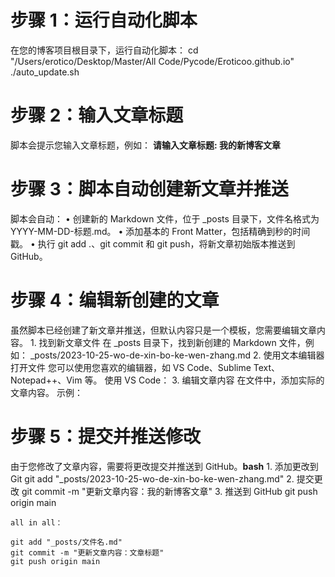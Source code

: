 # 步骤 1：运行自动化脚本

在您的博客项目根目录下，运行自动化脚本：
cd "/Users/erotico/Desktop/Master/All Code/Pycode/Eroticoo.github.io"
./auto_update.sh

# 步骤 2：输入文章标题

脚本会提示您输入文章标题，例如：
**请输入文章标题: 我的新博客文章**

# 步骤 3：脚本自动创建新文章并推送

脚本会自动：
	•	创建新的 Markdown 文件，位于 _posts 目录下，文件名格式为 YYYY-MM-DD-标题.md。
	•	添加基本的 Front Matter，包括精确到秒的时间戳。
	•	执行 git add .、git commit 和 git push，将新文章初始版本推送到 GitHub。

# 步骤 4：编辑新创建的文章

虽然脚本已经创建了新文章并推送，但默认内容只是一个模板，您需要编辑文章内容。
	1.	找到新文章文件
在 _posts 目录下，找到新创建的 Markdown 文件，例如：
_posts/2023-10-25-wo-de-xin-bo-ke-wen-zhang.md
 	2.	使用文本编辑器打开文件
您可以使用您喜欢的编辑器，如 VS Code、Sublime Text、Notepad++、Vim 等。
使用 VS Code：
	3.	编辑文章内容
在文件中，添加实际的文章内容。
示例：

# 步骤 5：提交并推送修改

由于您修改了文章内容，需要将更改提交并推送到 GitHub。**bash**
	1.	添加更改到 Git 
    git add "_posts/2023-10-25-wo-de-xin-bo-ke-wen-zhang.md"
	2.	提交更改
    git commit -m "更新文章内容：我的新博客文章"
    3.	推送到 GitHub
    git push origin main


    all in all：

    git add "_posts/文件名.md"
    git commit -m "更新文章内容：文章标题"
    git push origin main
